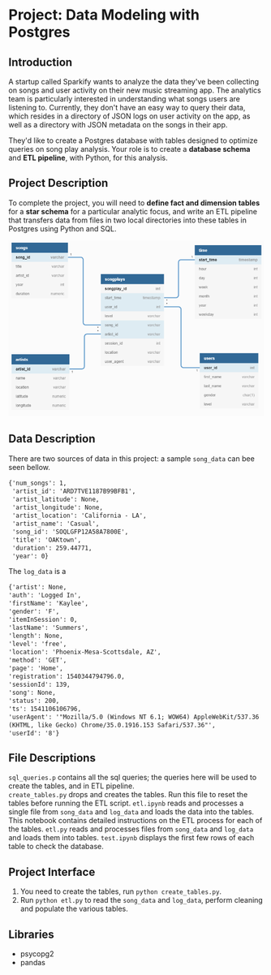 # Project: Data Modeling with Postgres

## Introduction
A startup called Sparkify wants to analyze the data they've been collecting on songs and user activity on their new music streaming app. The analytics team is particularly interested in understanding what songs users are listening to. Currently, they don't have an easy way to query their data, which resides in a directory of JSON logs on user activity on the app, as well as a directory with JSON metadata on the songs in their app.

They'd like to create a Postgres database with tables designed to optimize queries on song play analysis. Your role is to create a __database schema__ and __ETL pipeline__, with Python, for this analysis. 

## Project Description
To complete the project, you will need to __define fact and dimension tables__ for a __star schema__ for a particular analytic focus, and write an ETL pipeline that transfers data from files in two local directories into these tables in Postgres using Python and SQL.   

<img src="erd-diagram.png" alt="ERD Diagram" width="800"/>

## Data Description
There are two sources of data in this project: a sample `song_data` can bee seen bellow. 
```
{'num_songs': 1,
 'artist_id': 'ARD7TVE1187B99BFB1',
 'artist_latitude': None,
 'artist_longitude': None,
 'artist_location': 'California - LA',
 'artist_name': 'Casual',
 'song_id': 'SOQLGFP12A58A7800E',
 'title': 'OAKtown',
 'duration': 259.44771,
 'year': 0}
 ```
    
 The `log_data` is a 
 ```
 {'artist': None,
 'auth': 'Logged In',
 'firstName': 'Kaylee',
 'gender': 'F',
 'itemInSession': 0,
 'lastName': 'Summers',
 'length': None,
 'level': 'free',
 'location': 'Phoenix-Mesa-Scottsdale, AZ',
 'method': 'GET',
 'page': 'Home',
 'registration': 1540344794796.0,
 'sessionId': 139,
 'song': None,
 'status': 200,
 'ts': 1541106106796,
 'userAgent': '"Mozilla/5.0 (Windows NT 6.1; WOW64) AppleWebKit/537.36 (KHTML, like Gecko) Chrome/35.0.1916.153 Safari/537.36"',
 'userId': '8'}
 ```

## File Descriptions
`sql_queries.p` contains all the sql queries; the queries here will be used to create the tables, and in ETL pipeline.   
`create_tables.py` drops and creates the tables. Run this file to reset the tables before running the ETL script.
`etl.ipynb` reads and processes a single file from `song_data` and `log_data` and loads the data into the tables. This notebook contains detailed instructions on the ETL process for each of the tables.
`etl.py` reads and processes files from `song_data` and `log_data` and loads them into tables.
`test.ipynb` displays the first few rows of each table to check the database.

## Project Interface
1. You need to create the tables, run `python create_tables.py`.
2. Run `python etl.py` to read the `song_data` and `log_data`, perform cleaning and populate the various tables. 

## Libraries
- psycopg2
- pandas
